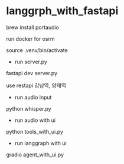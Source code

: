 # langgrph_with_fastapi

brew install portaudio

run docker for osrm

source .venv/bin/activate

* run server.py

fastapi dev server.py

use restapi 강남역, 양재역

* run audio input

python whisper.py

+ run audio with ui

python tools_with_ui.py

* run langgraph with ui

gradio agent_with_ui.py
